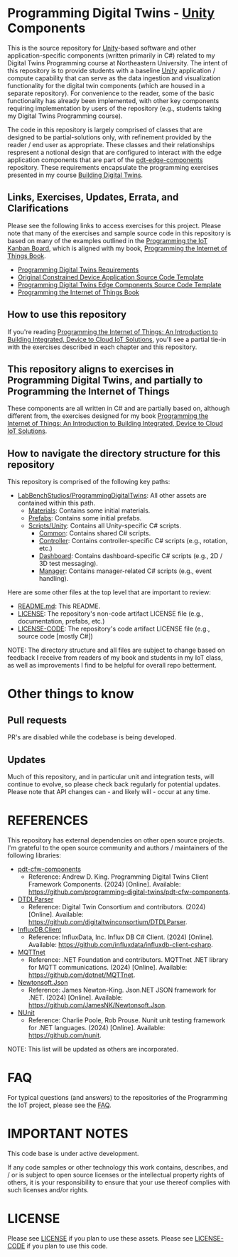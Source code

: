 # Programming Digital Twins - [Unity](https://unity.com/) Components
This is the source repository for [Unity](https://unity.com/)-based software and other application-specific components (written primarily in C#) related to my Digital Twins Programming course at Northeastern University. The intent of this repository is to provide students with a baseline [Unity](https://unity.com/) application / compute capability that can serve as the data ingestion and visualization functionality for the digital twin components (which are housed in a separate repository). For convenience to the reader, some of the basic functionality has already been implemented, with other key components requiring implementation by users of the repository (e.g., students taking my Digital Twins Programming course).

The code in this repository is largely comprised of classes that are designed to be partial-solutions only, with refinement provided by the reader / end user as appropriate. These classes and their relationships respresent a notional design that are configured to interact with the edge application components that are part of the [pdt-edge-components](https://github.com/programming-digital-twins/pdt-edge-components/) repository. These requirements encapsulate the programming exercises presented in my course [Building Digital Twins](TBD).

## Links, Exercises, Updates, Errata, and Clarifications

Please see the following links to access exercises for this project. Please note that many of the exercises and sample source code in this repository is based on many of the examples outlined in the [Programming the IoT Kanban Board](https://github.com/orgs/programming-the-iot/projects/1), which is aligned with my book, [Programming the Internet of Things Book](https://learning.oreilly.com/library/view/programming-the-internet/9781492081401/).
 - [Programming Digital Twins Requirements](https://github.com/orgs/programming-digital-twins/projects/1)
 - [Original Constrained Device Application Source Code Template](https://github.com/programming-the-iot/python-components)
 - [Programming Digital Twins Edge Components Source Code Template](https://github.com/programming-digital-twins/pdt-edge-components)
 - [Programming the Internet of Things Book](https://learning.oreilly.com/library/view/programming-the-internet/9781492081401/)

## How to use this repository
If you're reading [Programming the Internet of Things: An Introduction to Building Integrated, Device to Cloud IoT Solutions](https://learning.oreilly.com/library/view/programming-the-internet/9781492081401), you'll see a partial tie-in with the exercises described in each chapter and this repository.

## This repository aligns to exercises in Programming Digital Twins, and partially to Programming the Internet of Things
These components are all written in C# and are partially based on, although different from, the exercises designed for my book [Programming the Internet of Things: An Introduction to Building Integrated, Device to Cloud IoT Solutions](https://learning.oreilly.com/library/view/programming-the-internet/9781492081401).

## How to navigate the directory structure for this repository
This repository is comprised of the following key paths:
- [LabBenchStudios/ProgrammingDigitalTwins](https://github.com/programming-digital-twins/pdt-unity-components/tree/alpha/LabBenchStudios/ProgrammingDigitalTwins): All other assets are contained within this path.
  - [Materials](https://github.com/programming-digital-twins/pdt-unity-components/tree/alpha/LabBenchStudios/ProgrammingDigitalTwins/Materials): Contains some initial materials.
  - [Prefabs](https://github.com/programming-digital-twins/pdt-unity-components/tree/alpha/LabBenchStudios/ProgrammingDigitalTwins/Prefabs): Contains some initial prefabs.
  - [Scripts/Unity](https://github.com/programming-digital-twins/pdt-unity-components/tree/alpha/LabBenchStudios/ProgrammingDigitalTwins/Scripts/Unity): Contains all Unity-specific C# scripts.
    - [Common](https://github.com/programming-digital-twins/pdt-unity-components/tree/alpha/LabBenchStudios/ProgrammingDigitalTwins/Scripts/Unity/Common): Contains shared C# scripts.
    - [Controller](https://github.com/programming-digital-twins/pdt-unity-components/tree/alpha/LabBenchStudios/ProgrammingDigitalTwins/Scripts/Unity/Controller): Contains controller-specific C# scripts (e.g., rotation, etc.)
    - [Dashboard](https://github.com/programming-digital-twins/pdt-unity-components/tree/alpha/LabBenchStudios/ProgrammingDigitalTwins/Scripts/Unity/Dashboard): Contains dashboard-specific C# scripts (e.g., 2D / 3D test messaging).
    - [Manager](https://github.com/programming-digital-twins/pdt-unity-components/tree/alpha/LabBenchStudios/ProgrammingDigitalTwins/Scripts/Unity/Manager): Contains manager-related C# scripts (e.g., event handling).

Here are some other files at the top level that are important to review:
- [README.md](https://github.com/programming-digital-twins/pdt-unity-components/blob/alpha/README.md): This README.
- [LICENSE](https://github.com/programming-digital-twins/pdt-unity-components/blob/alpha/LICENSE): The repository's non-code artifact LICENSE file (e.g., documentation, prefabs, etc.)
- [LICENSE-CODE](https://github.com/programming-digital-twins/pdt-unity-components/blob/alpha/LICENSE-CODE): The repository's code artifact LICENSE file (e.g., source code [mostly C#])

NOTE: The directory structure and all files are subject to change based on feedback I receive from readers of my book and students in my IoT class, as well as improvements I find to be helpful for overall repo betterment.

# Other things to know

## Pull requests
PR's are disabled while the codebase is being developed.

## Updates
Much of this repository, and in particular unit and integration tests, will continue to evolve, so please check back regularly for potential updates. Please note that API changes can - and likely will - occur at any time.

# REFERENCES
This repository has external dependencies on other open source projects. I'm grateful to the open source community and authors / maintainers of the following libraries:

- [pdt-cfw-components](https://github.com/programming-digital-twins/pdt-cfw-components)
  - Reference: Andrew D. King. Programming Digital Twins Client Framework Components. (2024) [Online]. Available: https://github.com/programming-digital-twins/pdt-cfw-components.
- [DTDLParser](https://github.com/digitaltwinconsortium/DTDLParser)
  - Reference: Digital Twin Consortium and contributors. (2024) [Online]. Available: https://github.com/digitaltwinconsortium/DTDLParser.
- [InfluxDB.Client](https://github.com/influxdata/influxdb-client-csharp)
  - Reference: InfluxData, Inc. Influx DB C# Client. (2024) [Online]. Available: https://github.com/influxdata/influxdb-client-csharp.
- [MQTTnet](https://github.com/dotnet/MQTTnet)
  - Reference: .NET Foundation and contributors. MQTTnet .NET library for MQTT communications. (2024) [Online]. Available: https://github.com/dotnet/MQTTnet.
- [Newtonsoft.Json](https://github.com/JamesNK/Newtonsoft.Json)
  - Reference: James Newton-King. Json.NET JSON framework for .NET. (2024) [Online]. Available: https://github.com/JamesNK/Newtonsoft.Json.
- [NUnit](https://nunit.org/)
  - Reference: Charlie Poole, Rob Prouse. Nunit unit testing framework for .NET languages. (2024) [Online]. Available: https://github.com/nunit.

NOTE: This list will be updated as others are incorporated.

# FAQ
For typical questions (and answers) to the repositories of the Programming the IoT project, please see the [FAQ](https://github.com/programming-the-iot/book-exercise-tasks/blob/default/FAQ.md).

# IMPORTANT NOTES
This code base is under active development.

If any code samples or other technology this work contains, describes, and / or is subject to open source licenses or the intellectual property rights of others, it is your responsibility to ensure that your use thereof complies with such licenses and/or rights.

# LICENSE
Please see [LICENSE](https://github.com/programming-digital-twins/pdt-unity-components/blob/alpha/LICENSE) if you plan to use these assets.
Please see [LICENSE-CODE](https://github.com/programming-digital-twins/pdt-unity-components/blob/alpha/LICENSE-CODE) if you plan to use this code.
